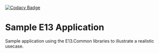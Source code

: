 [![Codacy Badge](https://app.codacy.com/project/badge/Grade/961eb714c5c14097bd6bb773d53106bb)](https://www.codacy.com/gh/e13tech/sample/dashboard?utm_source=github.com&amp;utm_medium=referral&amp;utm_content=e13tech/sample&amp;utm_campaign=Badge_Grade)

# Sample E13 Application
Sample application using the E13.Common libraries to illustrate a realistic usecase.
